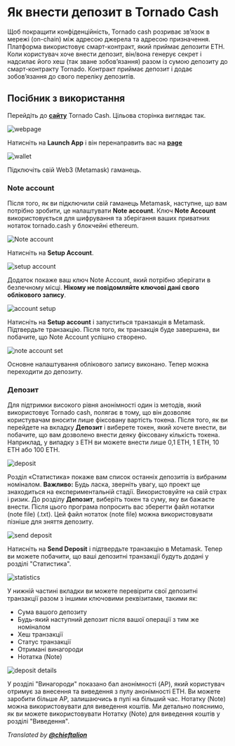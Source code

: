 # Як внести депозит в Tornado Cash
Щоб покращити конфіденційність, Tornado cash розриває зв’язок в мережі (on-chain) між адресою джерела та адресою призначення. Платформа використовує смарт-контракт, який приймає депозити ETH. Коли користувач хоче внести депозит, він/вона генерує секрет і надсилає його хеш (так зване зобов’язання) разом із сумою депозиту до смарт-контракту Tornado. Контракт приймає депозит і додає зобов’язання до свого переліку депозитів.

## Посібник з використання
Перейдіть до **[сайту](https://tornado.cash/)** Tornado Cash.
Цільова сторінка виглядає так.

![webpage](https://siasky.net/DADgpg5vPOF5JPwOxlFwYXPzT8vRFlR9leCDWqMBIWR9yg)

Натисніть на **Launch App** і він перенаправить вас на **[page](https://app.tornado.cash/account)**

 ![wallet](https://siasky.net/KABpV33X84PCitszZpwa4thYvYOxPHw29Qlx0UqKxf4ioQ)
 
Підключіть свій Web3 (Metamask) гаманець.
### Note account
Після того, як ви підключили свій гаманець Metamask, наступне, що вам потрібно зробити, це налаштувати **Note account**.
Ключ **Note Account** використовується для шифрування та зберігання ваших приватних нотаток tornado.cash у блокчейні ethereum.

 ![Note account](https://siasky.net/NAD6aVPWNrE4n1cUknhwZinCGWdCf8WlzBe2H_82i9G9CQ)
 
Натисніть на **Setup Account**.

 ![setup account](https://siasky.net/BABEIuEBVLR7kgiE6pOxVCKjIDgjdqK9mystttsRVzprhA)
 
Додаток покаже ваш ключ Note Account, який потрібно зберігати в безпечному місці. **Нікому не повідомляйте ключові дані свого облікового запису**.  

![account setup](https://siasky.net/bAAPlh2vU89f5mFkssIFGLhXZJTPHivQDlrrWm0m-yn5ZQ)

Натисніть на **Setup account** і запуститься транзакція в Metamask. Підтвердьте транзакцію.
Після того, як транзакція буде завершена, ви побачите, що Note Account успішно створено. 

 ![note account set](https://siasky.net/HAA4u3D5HkdPlE1de6e2n0NbKg4ANoW_qL5WBY0yGlE6gg)
 
Основне налаштування облікового запису виконано. Тепер можна переходити до депозиту.
### Депозит
Для підтримки високого рівня анонімності один із методів, який використовує Tornado cash, полягає в тому, що він дозволяє користувачам вносити лише фіксовану вартість токена. 
Після того, як ви перейдете на вкладку **Депозит** і виберете токен, який хочете внести, ви побачите, що вам дозволено внести деяку фіксовану кількість токена. Наприклад, у випадку з ETH ви можете внести лише 0,1 ETH, 1 ETH, 10 ETH або 100 ETH.

![deposit](https://siasky.net/FAC3nA1tU50pw9JVeqLUy6TP5Cow42uhKp7pbtVrh20-gw)

Розділ «Статистика» покаже вам список останніх депозитів із вибраним номіналом.
**Важливо:** Будь ласка, зверніть увагу, що проект ще знаходиться на експериментальній стадії. Використовуйте на свій страх і ризик.
До розділу **Депозит**, виберіть токен та суму, яку ви бажаєте внести. Після цього програма попросить вас зберегти файл нотатки (note file) (.txt). Цей файл нотаток (note file) можна використовувати пізніше для зняття депозиту.

  ![send deposit](https://siasky.net/zACyy3T6bauKX5jrch1N5Nt3Hr3sK13JcAZyg7CGDNAVOA)
  
Натисніть на **Send Deposit** і підтвердьте транзакцію в Metamask. 
Тепер ви можете побачити, що ваші депозитні транзакції будуть додані у розділі "Статистика".

 ![statistics](https://siasky.net/rADt7GRpcVllIhlIoAiUpeqDoKUfVYFhXTiklNLMlXn31w)
 
У нижній частині вкладки ви можете перевірити свої депозитні транзакції разом з іншими ключовими реквізитами, такими як:
- Сума вашого депозиту
- Будь-який наступний депозит після вашої операції з тим же номіналом
- Хеш транзакції 
- Статус транзакції
- Отримані винагороди
- Нотатка (Note)
 

![deposit details](https://siasky.net/OADOPSot2Tx_FAvtqKJz-jFwkUKbeqtG8YD2z4zNz7YTSA)

У розділі "Винагороди" показано бал анонімності (AP), який користувач отримує за внесення та виведення з пулу анонімності ETH. Ви можете заробити більше AP, залишаючись в пулі на більший час.
Нотатку (Note) можна використовувати для виведення коштів. Ми детально пояснимо, як ви можете використовувати Нотатку (Note) для виведення коштів у розділі "Виведення".

_Translated by_ [_**@chieftalion**_](https://torn.community/u/chieftalion/)














